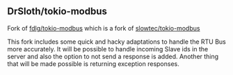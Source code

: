 ## DrSloth/tokio-modbus
Fork of [fdlg/tokio-modbus](https://github.com/fdlg/tokio-modbus) which is a fork of 
[slowtec/tokio-modbus](https://github.com/slowtec/tokio-modbus)

This fork includes some quick and hacky adaptations to handle the RTU Bus more accurately.
It will be possible to handle incoming Slave ids in the server and also the option to not send a 
response is added. Another thing that will be made possible is returning exception responses. 

